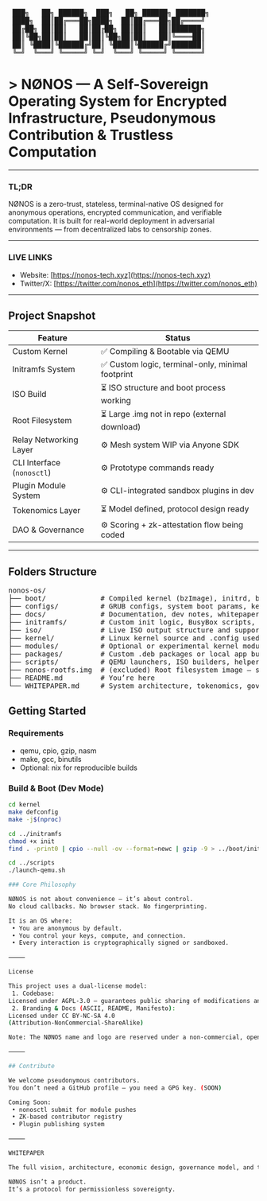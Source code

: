 <pre> ███╗   ██╗ ██████╗  ███╗   ██╗ ██████╗ ███████╗
 ████╗  ██║██╔═══██╗████╗  ██║██╔═══██╗██╔════╝
 ██╔██╗ ██║██║   ██║██╔██╗ ██║██║   ██║███████╗
 ██║╚██╗██║██║   ██║██║╚██╗██║██║   ██║╚════██║
 ██║ ╚████║╚██████╔╝██║ ╚████║╚██████╔╝███████║
 ╚═╝  ╚═══╝ ╚═════╝ ╚═╝  ╚═══╝ ╚═════╝ ╚══════╝
</pre>

# > NØNOS — A Self-Sovereign Operating System for Encrypted Infrastructure, Pseudonymous Contribution & Trustless Computation

---

### TL;DR
NØNOS is a zero-trust, stateless, terminal-native OS designed for anonymous operations, encrypted communication, and verifiable computation. It is built for real-world deployment in adversarial environments — from decentralized labs to censorship zones.

---

### LIVE LINKS
- Website: [https://nonos-tech.xyz](https://nonos-tech.xyz) 
- Twitter/X: [https://twitter.com/nonos_eth](https://twitter.com/nonos_eth) 

---

## Project Snapshot

| Feature                 | Status              |
|-------------------------|---------------------|
| Custom Kernel           | ✅ Compiling & Bootable via QEMU |
| Initramfs System        | ✅ Custom logic, terminal-only, minimal footprint |
| ISO Build               | ⏳ ISO structure and boot process working |
| Root Filesystem         | ⏳ Large .img not in repo (external download) |
| Relay Networking Layer  | ⚙️  Mesh system WIP via Anyone SDK |
| CLI Interface (`nonosctl`) | ⚙️ Prototype commands ready |
| Plugin Module System    | ⚙️ CLI-integrated sandbox plugins in dev |
| Tokenomics Layer        | ⏳ Model defined, protocol design ready |
| DAO & Governance        | ⚙️ Scoring + zk-attestation flow being coded |

---
## Folders Structure
<pre>nonos-os/
├── boot/             # Compiled kernel (bzImage), initrd, bootloader links
├── configs/          # GRUB configs, system boot params, kernel flags
├── docs/             # Documentation, dev notes, whitepaper drafts
├── initramfs/        # Custom init logic, BusyBox scripts, /init
├── iso/              # Live ISO output structure and supporting files
├── kernel/           # Linux kernel source and .config used for NØNOS
├── modules/          # Optional or experimental kernel modules
├── packages/         # Custom .deb packages or local app builds
├── scripts/          # QEMU launchers, ISO builders, helper tools
├── nonos-rootfs.img  # (excluded) Root filesystem image — see download link
├── README.md         # You’re here
└── WHITEPAPER.md     # System architecture, tokenomics, governance
</pre>

## Getting Started

### Requirements
- qemu, cpio, gzip, nasm
- make, gcc, binutils
- Optional: nix for reproducible builds

### Build & Boot (Dev Mode)
```bash
cd kernel
make defconfig
make -j$(nproc)

cd ../initramfs
chmod +x init
find . -print0 | cpio --null -ov --format=newc | gzip -9 > ../boot/initrd.img

cd ../scripts
./launch-qemu.sh

### Core Philosophy

NØNOS is not about convenience — it’s about control.
No cloud callbacks. No browser stack. No fingerprinting.

It is an OS where:
 • You are anonymous by default.
 • You control your keys, compute, and connection.
 • Every interaction is cryptographically signed or sandboxed.

⸻

License

This project uses a dual-license model:
 1. Codebase:
Licensed under AGPL-3.0 — guarantees public sharing of modifications and protects against closed forks.
 2. Branding & Docs (ASCII, README, Manifesto):
Licensed under CC BY-NC-SA 4.0
(Attribution-NonCommercial-ShareAlike)

Note: The NØNOS name and logo are reserved under a non-commercial, open-source contribution license. You are free to fork, remix, and deploy — but you may not resell or privatize the brand.

⸻

## Contribute

We welcome pseudonymous contributors.
You don’t need a GitHub profile — you need a GPG key. (SOON) 

Coming Soon:
 • nonosctl submit for module pushes
 • ZK-based contributor registry
 • Plugin publishing system

⸻

WHITEPAPER

The full vision, architecture, economic design, governance model, and threat model are described in website.

NØNOS isn’t a product.
It’s a protocol for permissionless sovereignty.
